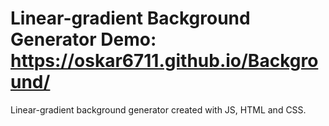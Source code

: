 # Linear-gradient Background Generator Demo: https://oskar6711.github.io/Background/
Linear-gradient background generator created with JS, HTML and CSS.
